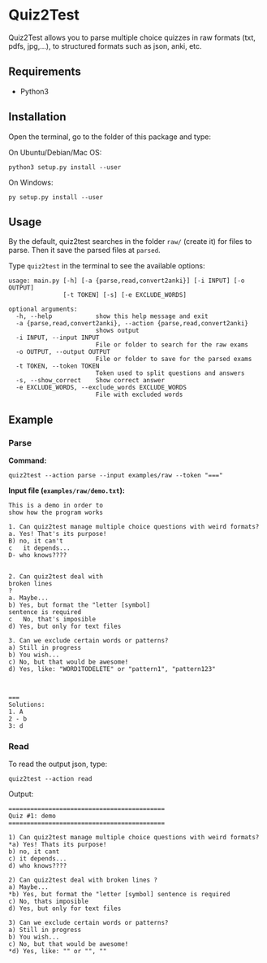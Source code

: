 # Quiz2Test

Quiz2Test allows you to parse multiple choice quizzes in raw formats (txt, pdfs, jpg,...), to structured formats such 
as json, anki, etc.


## Requirements

- Python3


## Installation

Open the terminal, go to the folder of this package and type:

On Ubuntu/Debian/Mac OS:

```
python3 setup.py install --user
```

On Windows:

```
py setup.py install --user
```


## Usage

By the default, quiz2test searches in the folder `raw/` (create it) for files to parse. Then it save the parsed files at `parsed`.

Type `quiz2test` in the terminal to see the available options:

```
usage: main.py [-h] [-a {parse,read,convert2anki}] [-i INPUT] [-o OUTPUT]
               [-t TOKEN] [-s] [-e EXCLUDE_WORDS]

optional arguments:
  -h, --help            show this help message and exit
  -a {parse,read,convert2anki}, --action {parse,read,convert2anki}
                        shows output
  -i INPUT, --input INPUT
                        File or folder to search for the raw exams
  -o OUTPUT, --output OUTPUT
                        File or folder to save for the parsed exams
  -t TOKEN, --token TOKEN
                        Token used to split questions and answers
  -s, --show_correct    Show correct answer
  -e EXCLUDE_WORDS, --exclude_words EXCLUDE_WORDS
                        File with excluded words
```

## Example

### Parse

**Command:**

```
quiz2test --action parse --input examples/raw --token "==="
```

**Input file (`examples/raw/demo.txt`):**

```
This is a demo in order to
show how the program works

1. Can quiz2test manage multiple choice questions with weird formats?
a. Yes! That's its purpose!
B) no, it can't
c	it depends...
D- who knows????


2. Can quiz2test deal with
broken lines
?
a. Maybe...
b) Yes, but format the "letter [symbol]
sentence is required
c	No, that's imposible
d) Yes, but only for text files

3. Can we exclude certain words or patterns?
a) Still in progress
b) You wish...
c) No, but that would be awesome!
d) Yes, like: "WORD1TODELETE" or "pattern1", "pattern123"



===
Solutions:
1. A
2 - b
3: d
```


### Read

To read the output json, type:

```
quiz2test --action read 
```

Output:

```
===========================================
Quiz #1: demo
===========================================

1) Can quiz2test manage multiple choice questions with weird formats?
*a) Yes! Thats its purpose!
b) no, it cant
c) it depends...
d) who knows????

2) Can quiz2test deal with broken lines ?
a) Maybe...
*b) Yes, but format the "letter [symbol] sentence is required
c) No, thats imposible
d) Yes, but only for text files

3) Can we exclude certain words or patterns?
a) Still in progress
b) You wish...
c) No, but that would be awesome!
*d) Yes, like: "" or "", ""
```